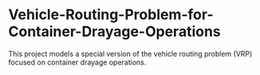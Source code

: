 # Vehicle-Routing-Problem-for-Container-Drayage-Operations
This project models a special version of the vehicle routing problem (VRP) focused on container drayage operations.
